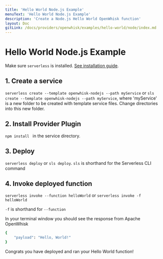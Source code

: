 ```yaml
---
title: 'Hello World Node.js Example'
menuText: 'Hello World Node.js Example'
description: 'Create a Node.js Hello World OpenWhisk function'
layout: Doc
gitLink: /docs/providers/openwhisk/examples/hello-world/node/index.md
---
```


# Hello World Node.js Example

Make sure `serverless` is installed. [See installation guide](../../../guide/installation).

## 1. Create a service
`serverless create --template openwhisk-nodejs --path myService` or `sls create --template openwhisk-nodejs --path myService`, where 'myService' is a new folder to be created with template service files.  Change directories into this new folder.

## 2. Install Provider Plugin
`npm install ` in the service directory.

## 3. Deploy
`serverless deploy` or `sls deploy`. `sls` is shorthand for the Serverless CLI command

## 4. Invoke deployed function
`serverless invoke --function helloWorld` or `serverless invoke -f helloWorld`

`-f` is shorthand for `--function`

In your terminal window you should see the response from Apache OpenWhisk

```bash
{
    "payload": "Hello, World!"
}
```

Congrats you have deployed and ran your Hello World function!
